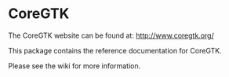 CoreGTK
=======

The CoreGTK website can be found at: http://www.coregtk.org/

This package contains the reference documentation for CoreGTK.

Please see the wiki for more information.
